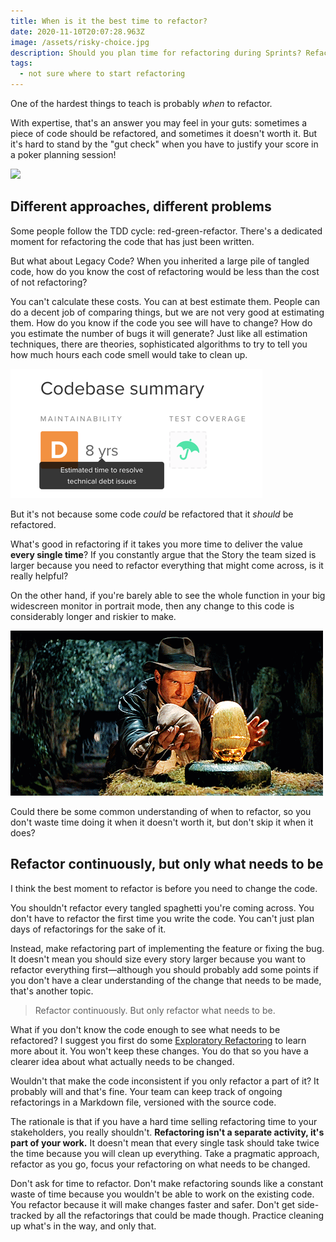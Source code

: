 ```yaml
---
title: When is it the best time to refactor?
date: 2020-11-10T20:07:28.963Z
image: /assets/risky-choice.jpg
description: Should you plan time for refactoring during Sprints? Refactor before you release new features? After? Here's my suggestion…
tags:
  - not sure where to start refactoring
---
```


One of the hardest things to teach is probably _when_ to refactor.

With expertise, that's an answer you may feel in your guts: sometimes a piece of code should be refactored, and sometimes it doesn't worth it. But it's hard to stand by the "gut check" when you have to justify your score in a poker planning session!

![](/assets/risky-choice.jpg)

## Different approaches, different problems

Some people follow the TDD cycle: red-green-refactor. There's a dedicated moment for refactoring the code that has just been written.

But what about Legacy Code? When you inherited a large pile of tangled code, how do you know the cost of refactoring would be less than the cost of not refactoring?

You can't calculate these costs. You can at best estimate them. People can do a decent job of comparing things, but we are not very good at estimating them. How do you know if the code you see will have to change? How do you estimate the number of bugs it will generate? Just like all estimation techniques, there are theories, sophisticated algorithms to try to tell you how much hours each code smell would take to clean up.

![](./code-climate-estimation.png)

But it's not because some code _could_ be refactored that it _should_ be refactored.

What's good in refactoring if it takes you more time to deliver the value **every single time**? If you constantly argue that the Story the team sized is larger because you need to refactor everything that might come across, is it really helpful?

On the other hand, if you're barely able to see the whole function in your big widescreen monitor in portrait mode, then any change to this code is considerably longer and riskier to make.

![](./changing-legacy-code.gif)

Could there be some common understanding of when to refactor, so you don't waste time doing it when it doesn't worth it, but don't skip it when it does?

## Refactor continuously, but only what needs to be

I think the best moment to refactor is before you need to change the code.

You shouldn't refactor every tangled spaghetti you're coming across. You don't have to refactor the first time you write the code. You can't just plan days of refactorings for the sake of it.

Instead, make refactoring part of implementing the feature or fixing the bug. It doesn't mean you should size every story larger because you want to refactor everything first—although you should probably add some points if you don't have a clear understanding of the change that needs to be made, that's another topic.

> Refactor continuously. But only refactor what needs to be.

What if you don't know the code enough to see what needs to be refactored? I suggest you first do some [Exploratory Refactoring](../demine-codebase-with-exploratory-refactoring) to learn more about it. You won't keep these changes. You do that so you have a clearer idea about what actually needs to be changed.

Wouldn't that make the code inconsistent if you only refactor a part of it? It probably will and that's fine. Your team can keep track of ongoing refactorings in a Markdown file, versioned with the source code.

The rationale is that if you have a hard time selling refactoring time to your stakeholders, you really shouldn't. **Refactoring isn't a separate activity, it's part of your work.** It doesn't mean that every single task should take twice the time because you will clean up everything. Take a pragmatic approach, refactor as you go, focus your refactoring on what needs to be changed.

Don't ask for time to refactor. Don't make refactoring sounds like a constant waste of time because you wouldn't be able to work on the existing code. You refactor because it will make changes faster and safer. Don't get side-tracked by all the refactorings that could be made though. Practice cleaning up what's in the way, and only that.
